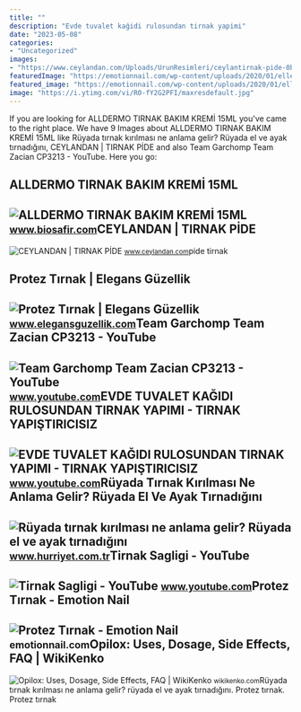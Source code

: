 ```yaml
---
title: ""
description: "Evde tuvalet kağidi rulosundan tirnak yapimi"
date: "2023-05-08"
categories:
- "Uncategorized"
images:
- "https://www.ceylandan.com/Uploads/UrunResimleri/ceylantirnak-pide-0bcb.jpg"
featuredImage: "https://emotionnail.com/wp-content/uploads/2020/01/eller_emotionnail-1229x1536.jpg"
featured_image: "https://emotionnail.com/wp-content/uploads/2020/01/eller_emotionnail-1229x1536.jpg"
image: "https://i.ytimg.com/vi/R0-fY2G2PFI/maxresdefault.jpg"
---
```


If you are looking for ALLDERMO TIRNAK BAKIM KREMİ 15ML you've came to the right place. We have 9 Images about ALLDERMO TIRNAK BAKIM KREMİ 15ML like Rüyada tırnak kırılması ne anlama gelir? Rüyada el ve ayak tırnadığını, CEYLANDAN | TIRNAK PİDE and also Team Garchomp Team Zacian CP3213 - YouTube. Here you go:

ALLDERMO TIRNAK BAKIM KREMİ 15ML
--------------------------------

 ![ALLDERMO TIRNAK BAKIM KREMİ 15ML](https://www.biosafir.com/Webkontrol/IcerikYonetimi/GaleriResim/KucukResim/alldermo-tirnak-bakim-kremi-15ml_urunler_g261_k_Gh7w26Xo.jpg) <small>www.biosafir.com</small>CEYLANDAN | TIRNAK PİDE
-----------------------

 ![CEYLANDAN | TIRNAK PİDE](https://www.ceylandan.com/Uploads/UrunResimleri/ceylantirnak-pide-0bcb.jpg) <small>www.ceylandan.com</small>pide tirnak

Protez Tırnak | Elegans Güzellik
--------------------------------

 ![Protez Tırnak | Elegans Güzellik](https://www.elegansguzellik.com/wp-content/uploads/2020/08/protez-tirnak-1024x576.jpg) <small>www.elegansguzellik.com</small>Team Garchomp Team Zacian CP3213 - YouTube
------------------------------------------

 ![Team Garchomp Team Zacian CP3213 - YouTube](https://i.ytimg.com/vi/HYLCwcE-Dgc/maxres2.jpg?sqp=-oaymwEoCIAKENAF8quKqQMcGADwAQH4AYwCgALgA4oCDAgAEAEYRSBHKGUwDw==&rs=AOn4CLC_ulBvmvqa2cf2uT56Qfk3FCYaDA) <small>www.youtube.com</small>EVDE TUVALET KAĞIDI RULOSUNDAN TIRNAK YAPIMI - TIRNAK YAPIŞTIRICISIZ
--------------------------------------------------------------------

 ![EVDE TUVALET KAĞIDI RULOSUNDAN TIRNAK YAPIMI - TIRNAK YAPIŞTIRICISIZ](https://i.ytimg.com/vi/R6AWKaA_r1g/maxresdefault.jpg) <small>www.youtube.com</small>Rüyada Tırnak Kırılması Ne Anlama Gelir? Rüyada El Ve Ayak Tırnadığını
----------------------------------------------------------------------

 ![Rüyada tırnak kırılması ne anlama gelir? Rüyada el ve ayak tırnadığını](https://i4.hurimg.com/i/hurriyet/75/750x422/5f16da112269a21bd8258fd2.jpg) <small>www.hurriyet.com.tr</small>Tirnak Sagligi - YouTube
------------------------

 ![Tirnak Sagligi - YouTube](https://i.ytimg.com/vi/R0-fY2G2PFI/maxresdefault.jpg) <small>www.youtube.com</small>Protez Tırnak - Emotion Nail
----------------------------

 ![Protez Tırnak - Emotion Nail](https://emotionnail.com/wp-content/uploads/2020/01/eller_emotionnail-1229x1536.jpg) <small>emotionnail.com</small>Opilox: Uses, Dosage, Side Effects, FAQ | WikiKenko
---------------------------------------------------

 ![Opilox: Uses, Dosage, Side Effects, FAQ | WikiKenko](https://wikikenko.com/wp-content/uploads/2022/01/O-384.jpg) <small>wikikenko.com</small>Rüyada tırnak kırılması ne anlama gelir? rüyada el ve ayak tırnadığını. Protez tırnak. Protez tırnak
